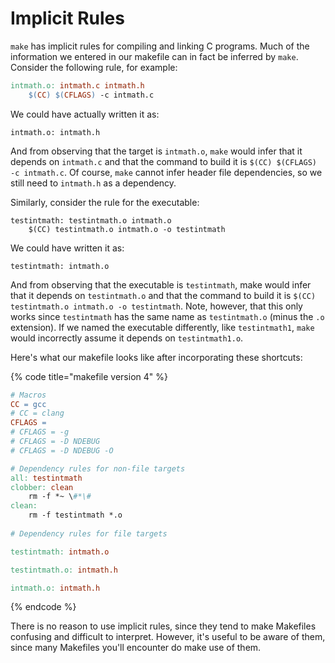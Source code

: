 # Implicit Rules

`make` has implicit rules for compiling and linking C programs. Much of the information we entered in our makefile can in fact be inferred by `make`. Consider the following rule, for example:

```makefile
intmath.o: intmath.c intmath.h
    $(CC) $(CFLAGS) -c intmath.c
```

We could have actually written it as:

```
intmath.o: intmath.h
```

And from observing that the target is `intmath.o`, `make` would infer that it depends on `intmath.c` and that the command to build it is `$(CC) $(CFLAGS) -c intmath.c`. Of course, `make` cannot infer header file dependencies, so we still need to `intmath.h` as a dependency.&#x20;

Similarly, consider the rule for the executable:

```
testintmath: testintmath.o intmath.o
    $(CC) testintmath.o intmath.o -o testintmath
```

We could have written it as:

```
testintmath: intmath.o
```

And from observing that the executable is `testintmath`, make would infer that it depends on `testintmath.o` and that the command to build it is `$(CC) testintmath.o intmath.o -o testintmath`. Note, however, that this only works since `testintmath` has the same name as `testintmath.o` (minus the `.o` extension). If we named the executable differently, like `testintmath1`, `make` would incorrectly assume it depends on `testintmath1.o`.

Here's what our makefile looks like after incorporating these shortcuts:

{% code title="makefile version 4" %}
```makefile
# Macros
CC = gcc
# CC = clang
CFLAGS =
# CFLAGS = -g
# CFLAGS = -D NDEBUG
# CFLAGS = -D NDEBUG -O

# Dependency rules for non-file targets
all: testintmath
clobber: clean
    rm -f *~ \#*\#
clean:
    rm -f testintmath *.o
    
# Dependency rules for file targets

testintmath: intmath.o

testintmath.o: intmath.h

intmath.o: intmath.h
```
{% endcode %}

There is no reason to use implicit rules, since they tend to make Makefiles confusing and difficult to interpret. However, it's useful to be aware of them, since many Makefiles you'll encounter do make use of them.&#x20;
